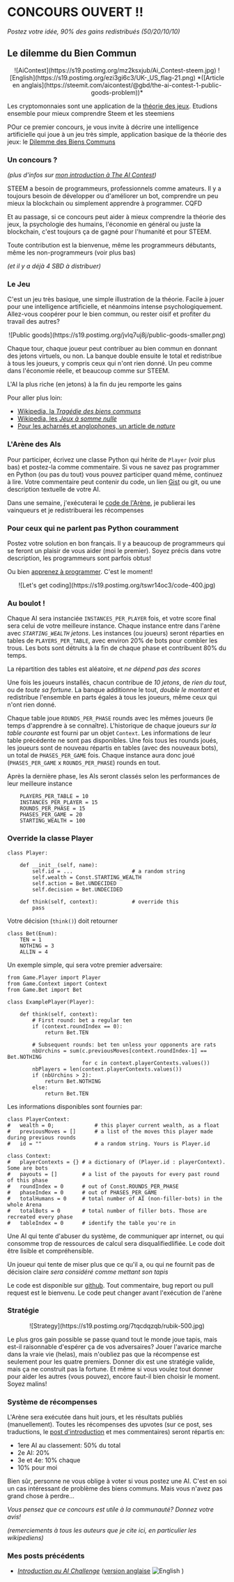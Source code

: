 # CONCOURS OUVERT !!

*Postez votre idée, 90% des gains redistribués (50/20/10/10)*

## Le dilemme du Bien Commun


<center>
![AiContest](https://s19.postimg.org/mz2ksxjub/Ai_Contest-steem.jpg)  
![English](https://s19.postimg.org/ezi3gi6c3/UK-_US_flag-21.png) *([Article en anglais](https://steemit.com/aicontest/@gbd/the-ai-contest-1-public-goods-problem))*
</center>


Les cryptomonnaies sont une application de la [théorie des jeux](https://fr.wikipedia.org/wiki/Th%C3%A9orie_des_jeux). Etudions ensemble pour mieux comprendre Steem et les steemiens

POur ce premier concours, je vous invite à décrire une intelligence artificielle qui joue à un jeu très simple, application basique de la théorie des jeux: le [Dilemme des Biens Communs](https://fr.wikipedia.org/wiki/Trag%C3%A9die_des_biens_communs)


### Un concours ?

*(plus d'infos sur [mon introduction à The AI Contest](https://steemit.com/aicontest/@gbd/the-ai-contest-bientot-sur-steem))*

STEEM a besoin de programmeurs, professionnels comme amateurs. Il y a toujours besoin de développer ou d'améliorer un bot, comprendre un peu mieux la blockchain ou simplement apprendre à programmer. CQFD

Et au passage, si ce concours peut aider à mieux comprendre la théorie des jeux, la psychologie des humains, l'économie en général ou juste la blockchain, c'est toujours ça de gagné pour l'humanité et pour STEEM.

Toute contribution est la bienvenue, même les programmeurs débutants, même les non-programmeurs (voir plus bas)

*(et il y a déjà 4 SBD à distribuer)*

### Le Jeu

C'est un jeu très basique, une simple illustration de la théorie. Facile à jouer pour une intelligence artificielle, et néanmoins intense psychologiquement. Allez-vous coopérer pour le bien commun, ou rester oisif et profiter du travail des autres? 

<center>
![Public goods](https://s19.postimg.org/jvlq7uj8j/public-goods-smaller.png)
</center>

Chaque tour, chaque joueur peut contribuer au bien commun en donnant des jetons virtuels, ou non. La banque double ensuite le total et redistribue à tous les joueurs, y compris ceux qui n'ont rien donné. Un peu comme dans l'économie réelle, et beaucoup comme sur STEEM.

L'AI la plus riche (en jetons) à la fin du jeu remporte les gains

Pour aller plus loin:
* [Wikipedia, la *Tragédie des biens communs*](https://fr.wikipedia.org/wiki/Trag%C3%A9die_des_biens_communs)
* [Wikipedia, les *Jeux à somme nulle*](https://fr.wikipedia.org/wiki/Jeu_%C3%A0_somme_nulle)
* [Pour les acharnés et anglophones, un article de *nature*](https://www.nature.com/articles/srep26889)

### L'Arène des AIs

Pour participer, écrivez une classe Python qui hérite de `Player` (voir plus bas) et postez-la comme commentaire. Si vous ne savez pas programmer en Python (ou pas du tout) vous pouvez participer quand même, continuez à lire. Votre commentaire peut contenir du code, un lien [Gist](gist.github.com) ou git, ou une description textuelle de votre AI.

Dans une semaine, j'exécuterai le [code de l'Arène](https://github.com/steemian/publicGood), je publierai les vainqueurs et je redistribuerai les récompenses

### Pour ceux qui ne parlent pas Python couramment

Postez votre solution en bon français. Il y a beaucoup de programmeurs qui se feront un plaisir de vous aider (moi le premier). Soyez précis dans votre description, les programmeurs sont parfois obtus!

Ou bien [apprenez à programmer](https://www.google.fr/search?q=python+quick+tutorial). C'est le moment!

<center>
![Let's get coding](https://s19.postimg.org/tswr14oc3/code-400.jpg)
</center>

### Au boulot !

Chaque AI sera instanciée `INSTANCES_PER_PLAYER` fois, et votre score final sera celui de votre meilleure instance. Chaque instance entre dans l'arène avec *`STARTING_WEALTH` jetons*. Les instances (ou joueurs) seront réparties en tables de `PLAYERS_PER_TABLE`, avec environ 20% de bots pour combler les trous. Les bots sont détruits à la fin de chaque phase et contribuent 80% du temps.

La répartition des tables est aléatoire, et *ne dépend pas des scores*

Une fois les joueurs installés, chacun contribue de *10 jetons*, de *rien du tout*, ou de *toute sa fortune*. La banque additionne le tout, *double le montant* et redistribue l'ensemble en parts égales à tous les joueurs, même ceux qui n'ont rien donné.

Chaque table joue `ROUNDS_PER_PHASE` rounds avec les mêmes joueurs (le temps d'apprendre à se connaître). L'historique de chaque joueurs *sur la table courante* est fourni par un objet `Context`. Les informations de leur table précédente ne sont pas disponibles. Une fois tous les rounds joués, les joueurs sont de nouveau répartis en tables (avec des nouveaux bots), un total de `PHASES_PER_GAME` fois. Chaque instance aura donc joué (`PHASES_PER_GAME` x `ROUNDS_PER_PHASE`) rounds en tout.

Après la dernière phase, les AIs seront classés selon les performances de leur meilleure instance

```
    PLAYERS_PER_TABLE = 10
    INSTANCES_PER_PLAYER = 15
    ROUNDS_PER_PHASE = 15
    PHASES_PER_GAME = 20
    STARTING_WEALTH = 100
```


### Override la classe Player

```
class Player:

    def __init__(self, name):
        self.id = ...                   # a random string
        self.wealth = Const.STARTING_WEALTH
        self.action = Bet.UNDECIDED
        self.decision = Bet.UNDECIDED

    def think(self, context):           # override this
        pass
```

Votre décision (`think()`) doit retourner

```
class Bet(Enum):
    TEN = 1
    NOTHING = 3
    ALLIN = 4
```

Un exemple simple, qui sera votre premier adversaire:

```
from Game.Player import Player
from Game.Context import Context
from Game.Bet import Bet

class ExamplePlayer(Player):

    def think(self, context):
        # First round: bet a regular ten
        if (context.roundIndex == 0):
            return Bet.TEN

        # Subsequent rounds: bet ten unless your opponents are rats
        nbUrchins = sum(c.previousMoves[context.roundIndex-1] == Bet.NOTHING 
                        for c in context.playerContexts.values())
        nbPlayers = len(context.playerContexts.values())
        if (nbUrchins > 2):
            return Bet.NOTHING
        else:
            return Bet.TEN
```

Les informations disponibles sont fournies par:

``` 
class PlayerContext:
#   wealth = 0;             # this player current wealth, as a float
#   previousMoves = []      # a list of the moves this player made during previous rounds
#   id = ""                 # a random string. Yours is Player.id

class Context:
#   playerContexts = {} # a dictionary of (Player.id : playerContext). Some are bots
#   payouts = []        # a list of the payouts for every past round of this phase
#   roundIndex = 0      # out of Const.ROUNDS_PER_PHASE
#   phaseIndex = 0      # out of PHASES_PER_GAME
#   totalHumans = 0     # total number of AI (non-filler-bots) in the whole Arena
#   totalBots = 0       # total number of filler bots. Those are recreated every phase
#   tableIndex = 0      # identify the table you're in
```


Une AI qui tente d'abuser du système, de communiquer apr internet, ou qui consomme trop de ressources de calcul sera disqualifiedlifiée. Le code doit être lisible et compréhensible.

Un joueur qui tente de miser plus que ce qu'il a, ou qui ne fournit pas de décision claire *sera considéré comme mettant son tapis*

Le code est disponible sur [github](https://github.com/steemian/publicGood). Tout commentaire, bug report ou pull request est le bienvenu. Le code peut changer avant l'exécution de l'arène

### Stratégie

<center>
![Strategy](https://s19.postimg.org/7tqcdqzqb/rubik-500.jpg)
</center>

Le plus gros gain possible se passe quand tout le monde joue tapis, mais est-il raisonnable d'espérer ça de vos adversaires? Jouer l'avarice marche dans la vraie vie (helas), mais n'oubliez pas que la récompense est seulement pour les quatre premiers. Donner dix est une stratégie valide, mais ça ne construit pas la fortune. Et même si vous voulez tout donner pour aider les autres (vous pouvez), encore faut-il bien choisir le moment. Soyez malins!


### Système de récompenses

L'Arène sera exécutée dans huit jours, et les résultats publiés (manuellement). Toutes les récompenses des upvotes (sur ce post, ses traductions, le [post d'introduction](https://steemit.com/aicontest/@gbd/the-ai-contest-bientot-sur-steem) et mes commentaires) seront répartis en:

* 1ere AI au classement: 50% du total
* 2e AI: 20%
* 3e et 4e: 10% chaque
* 10% pour moi

Bien sûr, personne ne vous oblige à voter si vous postez une AI. C'est en soi un cas intéressant de problème des biens communs. Mais vous n'avez pas grand chose à perdre...

*Vous pensez que ce concours est utile à la communauté? Donnez votre avis!*

*(remerciements à tous les auteurs que je cite ici, en particulier les wikipediens)*

### Mes posts précédents

* *[Introduction au AI Challenge](https://steemit.com/aicontest/@gbd/the-ai-contest-bientot-sur-steem)* ([version anglaise](https://steemit.com/aicontest/@gbd/the-ai-contest-coming-soon) ![English](https://s19.postimg.org/ezi3gi6c3/UK-_US_flag-21.png) )